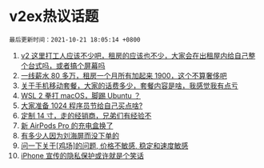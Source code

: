 # v2ex热议话题

`最后更新时间：2021-10-21 18:05:14 +0800`

1. [v2 这里打工人应该不少吧，租房的应该也不少，大家会在出租屋内给自己整个台式吗，或者搞个屏幕吗](https://www.v2ex.com/t/809392)
1. [一线薪水 80 多万，租房一个月所有加起来 1900，这个不算奢侈吧](https://www.v2ex.com/t/809471)
1. [关于手机移动套餐，大家的话费多少，套餐内容是啥，我感觉我有点亏](https://www.v2ex.com/t/809441)
1. [WSL 2 拳打 macOS，脚踢 Ubuntu ？](https://www.v2ex.com/t/809474)
1. [大家准备 1024 程序员节给自己买点啥?](https://www.v2ex.com/t/809476)
1. [定制 14 寸，走的经销商，兄弟们有经验不](https://www.v2ex.com/t/809397)
1. [新 AirPods Pro 的充电盒换了](https://www.v2ex.com/t/809422)
1. [有多少人因为刘海屏而没下单的](https://www.v2ex.com/t/809484)
1. [问一下关于[鸡场]的问题, 价格不敏感, 稳定和速度敏感](https://www.v2ex.com/t/809349)
1. [iPhone 宣传的隐私保护或许就是个笑话](https://www.v2ex.com/t/809565)

